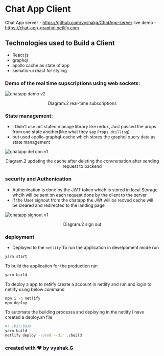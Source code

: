 # Chat App Client

Chat App server  - https://github.com/vyshakg/ChatApp-server
live demo - https://chat-app-graphql.netlify.com

## Technologies used to Build a Client
- React js
- graphql
- apollo cache as state of app
- sematic-ui react for styling

### Demo of the real time supscriptions using web sockets:

![chatapp demo v2](https://user-images.githubusercontent.com/17231224/51193726-8babb280-190f-11e9-9cde-dfe4961410ab.gif)
<p align="center">Diagram.2 real-time subscriptions </p>

### State management:
- I Didn't use ant stated manage library like redux, Just passed the props from one state another(like what they say `Props drilling`)
- but used apollo-graphql-cache which stores the graphql query data as state management

![chatapp del con v1](https://user-images.githubusercontent.com/17231224/51193990-25735f80-1910-11e9-9867-c822359b511a.gif)

<p align="center">Diagram.2 updating the cache after deleting the convrersation after sending request to backend </p>

### security and Authenication 
- Authenication is done by the JWT token which is stored in local Storage whcih will be sent on each request done by the client to the server
- if the User signout from the chatapp the JWt will be reoved cache will be cleared and redirected to the landing page

![chatapp signout v1](https://user-images.githubusercontent.com/17231224/51194478-2789ee00-1911-11e9-92ed-f2f9c9599751.gif)
<p align="center">Diagram.2 sign out </p>

### deployment 
- Deployed to the `netlify` 
To run the application in develpoment mode run
```sh
yarn start
```
To build the application for the production run
```sh
yarn build
```
 To deploy a app to netlify create a account in netlify and run and login to netlify using below command
 ```sh
 npm i -g netlify
 npm deploy
 ```
 To automate the building processa and deploying in the netlify i have created a deploy.sh file
 ```sh
 #! /bin/bash
yarn build
netlify deploy --prod --dir ./build
```

### created with :heart: by vyshak.G
